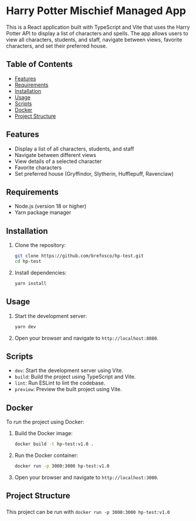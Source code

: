 # Harry Potter Mischief Managed App

This is a React application built with TypeScript and Vite that uses the Harry Potter API to display a list of characters and spells. The app allows users to view all characters, students, and staff, navigate between views, favorite characters, and set their preferred house.

## Table of Contents

- [Features](#features)
- [Requirements](#requirements)
- [Installation](#installation)
- [Usage](#usage)
- [Scripts](#scripts)
- [Docker](#docker)
- [Project Structure](#project-structure)

## Features

- Display a list of all characters, students, and staff
- Navigate between different views
- View details of a selected character
- Favorite characters
- Set preferred house (Gryffindor, Slytherin, Hufflepuff, Ravenclaw)

## Requirements

- Node.js (version 18 or higher)
- Yarn package manager

## Installation

1. Clone the repository:
    ```sh
    git clone https://github.com/brefosco/hp-test.git
    cd hp-test
    ```

2. Install dependencies:
    ```sh
    yarn install
    ```

## Usage

1. Start the development server:
    ```sh
    yarn dev
    ```

2. Open your browser and navigate to `http://localhost:8080`.

## Scripts

- `dev`: Start the development server using Vite.
- `build`: Build the project using TypeScript and Vite.
- `lint`: Run ESLint to lint the codebase.
- `preview`: Preview the built project using Vite.

## Docker

To run the project using Docker:

1. Build the Docker image:
    ```sh
    docker build -t hp-test:v1.0 .
    ```

2. Run the Docker container:
    ```sh
    docker run -p 3000:3000 hp-test:v1.0
    ```

3. Open your browser and navigate to `http://localhost:3000`.

## Project Structure

### 
This project can be run with `docker run -p 3000:3000 hp-test:v1.0`
